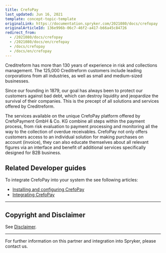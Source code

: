 ```yaml
---
title: CrefoPay
last_updated: Jun 16, 2021
template: concept-topic-template
originalLink: https://documentation.spryker.com/2021080/docs/crefopay
originalArticleId: 136e996b-06c7-46f2-a417-b66a45c84726
redirect_from:
  - /2021080/docs/crefopay
  - /2021080/docs/en/crefopay
  - /docs/crefopay
  - /docs/en/crefopay
---
```



Creditreform has more than 130 years of experience in risk and collections management. The 125,000 Creditreform customers include leading corporations from all industries, as well as small and medium-sized businesses.

Since our founding in 1879, our goal has always been to protect our customers against bad debt, which can destroy liquidity and jeopardize the survival of their companies. This is the precept of all solutions and services offered by Creditreform.

The services available on the unique CrefoPay platform offered by CrefoPayment GmbH & Co. KG combine all steps within the payment process, from risk evaluation to payment processing and monitoring all the way to the collection of overdue receivables. CrefoPay not only offers customers access to an individual solution for making purchases on account (invoice), they can also educate themselves about all relevant figures via an interface and benefit of additional services specifically designed for B2B business.

## Related Developer guides

To integrate CrefoPay into your system the see following articles:
* [Installing and configuring CrefoPay](/docs/pbc/all/payment-service-provider/{{page.version}}/third-party-integrations/crefopay/installing-and-configuring-crefopay.html)
* [Integrating CrefoPay](/docs/pbc/all/payment-service-provider/{{page.version}}/third-party-integrations/crefopay/integrating-crefopay.html)

---

## Copyright and Disclaimer

See [Disclaimer](https://github.com/spryker/spryker-documentation).

---
For further information on this partner and integration into Spryker, please contact us.

<div class="hubspot-form js-hubspot-form" data-portal-id="2770802" data-form-id="163e11fb-e833-4638-86ae-a2ca4b929a41" id="hubspot-1"></div>

